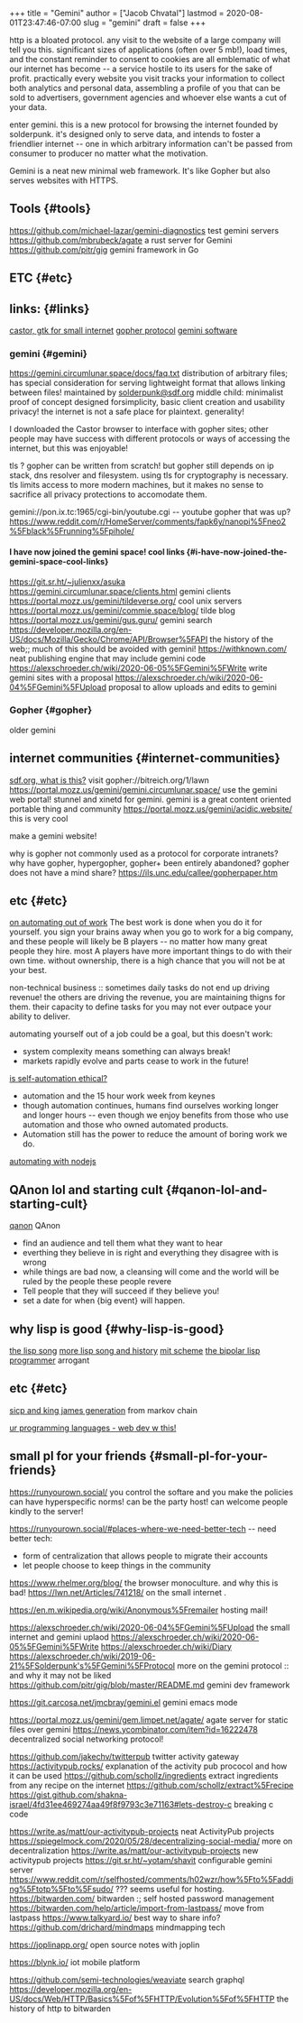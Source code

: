 +++
title = "Gemini"
author = ["Jacob Chvatal"]
lastmod = 2020-08-01T23:47:46-07:00
slug = "gemini"
draft = false
+++

http is a bloated protocol.
any visit to the website of a large company will tell you this. significant
sizes of applications (often over 5 mb!), load times, and the constant
reminder to consent to cookies are all emblematic of what our internet has
become -- a service hostile to its users for the sake of profit. practically
every website you visit tracks your information to collect both analytics and
personal data, assembling a profile of you that can be sold to advertisers,
government agencies and whoever else wants a cut of your data.

enter gemini.
this is a new protocol for browsing the internet founded by solderpunk.
it's designed only to serve data, and intends to foster a friendlier internet
-- one in which arbitrary information can't be passed from consumer to producer no
matter what the motivation.

Gemini is a neat new minimal web framework.
It's like Gopher but also serves websites with HTTPS.


## Tools {#tools}

<https://github.com/michael-lazar/gemini-diagnostics> test gemini servers
<https://github.com/mbrubeck/agate> a rust server for Gemini
<https://github.com/pitr/gig> gemini framework in Go


## ETC {#etc}


## links: {#links}

[castor, gtk for small internet](https://sr.ht/~julienxx/Castor/)
[gopher protocol](https://en.wikipedia.org/wiki/Gopher%5F%28protocol%29)
[gemini software](https://portal.mozz.us/gemini/gemini.circumlunar.space/software/)


### gemini {#gemini}

<https://gemini.circumlunar.space/docs/faq.txt>
distribution of arbitrary files;
has special consideration for serving lightweight format
that allows linking between files!
maintained by solderpunk@sdf.org
middle child: minimalist proof of concept
designed forsimplicity, basic client creation and usability
privacy! the internet is not a safe place for plaintext.
generality!

I downloaded the Castor browser to interface with gopher sites; other people
may have success with different protocols or ways of accessing the internet,
but this was enjoyable!

tls ? gopher can be written from scratch! but gopher still depends on ip
stack, dns resolver and filesystem. using tls for cryptography is necessary.
tls limits access to more modern machines, but it makes no sense to sacrifice
all privacy protections to accomodate them.

gemini://pon.ix.tc:1965/cgi-bin/youtube.cgi -- youtube gopher that was up?
<https://www.reddit.com/r/HomeServer/comments/fapk6y/nanopi%5Fneo2%5Fblack%5Frunning%5Fpihole/>


#### I have now joined the gemini space! cool links {#i-have-now-joined-the-gemini-space-cool-links}

<https://git.sr.ht/~julienxx/asuka>
<https://gemini.circumlunar.space/clients.html> gemini clients
<https://portal.mozz.us/gemini/tildeverse.org/> cool unix servers
<https://portal.mozz.us/gemini/commie.space/blog/> tilde blog
<https://portal.mozz.us/gemini/gus.guru/> gemini search
<https://developer.mozilla.org/en-US/docs/Mozilla/Gecko/Chrome/API/Browser%5FAPI>
the history of the web;; much of this should be avoided with gemini!
<https://withknown.com/> neat publishing engine that may include gemini code
<https://alexschroeder.ch/wiki/2020-06-05%5FGemini%5FWrite> write gemini sites with
a proposal
<https://alexschroeder.ch/wiki/2020-06-04%5FGemini%5FUpload> proposal to allow
uploads and edits to gemini


### Gopher {#gopher}

older gemini


## internet communities {#internet-communities}

[sdf.org, what is this?](https://sdf.org/)
visit gopher://bitreich.org/1/lawn
<https://portal.mozz.us/gemini/gemini.circumlunar.space/> use the gemini web
portal!
stunnel and xinetd for gemini. gemini is a great content oriented portable
thing and community
<https://portal.mozz.us/gemini/acidic.website/> this is very cool

make a gemini website!

why is gopher not commonly used as a protocol for corporate intranets? why
have gopher, hypergopher, gopher+ been entirely abandoned? gopher does not
have a mind share?
<https://ils.unc.edu/callee/gopherpaper.htm>


## etc {#etc}

[on automating out of work](https://news.ycombinator.com/item?id=18120322)
The best work is done when you do it for yourself.
you sign your brains away when you go to work for a big company, and these
people will likely be B players -- no matter how many great people they hire.
most A players have more important things to do with their own time. without
ownership, there is a high chance that you will not be at your best.

non-technical business :: sometimes daily tasks do not end up driving
revenue! the others are driving the revenue, you are maintaining thigns for
them. their capacity to define tasks for you may not ever outpace your
ability to deliver.

automating yourself out of a job could be a goal, but this doesn't work:

-   system complexity means something can always break!
-   markets rapidly evolve and parts cease to work in the future!

[is self-automation ethical?](https://www.theatlantic.com/technology/archive/2018/10/agents-of-automation/568795/?single%5Fpage=true)

-   automation and the 15 hour work week from keynes
-   though automation continues, humans find ourselves working longer and
    longer hours -- even though we enjoy benefits from those who use automation
    and those who owned automated products.
-   Automation still has the power to reduce the amount of boring work we do.

[automating with nodejs](https://medium.com/dailyjs/how-i-automated-my-job-with-node-js-94bf4e423017)


## QAnon lol and starting cult {#qanon-lol-and-starting-cult}

[qanon](https://conspiracypsychology.com/2018/04/15/internet-prophecy-cults-101-qanon-and-his-predecessors/)
QAnon

-   find an audience and tell them what they want to hear
-   everthing they believe in is right and everything they disagree with is
    wrong
-   while things are bad now, a cleansing will come and the world will be ruled
    by the people these people revere
-   Tell people that they will succeed if they believe you!
-   set a date for when {big event} will happen.


## why lisp is good {#why-lisp-is-good}

[the lisp song](https://www.dreamsongs.com/WIB.html)
[more lisp song and history](https://twobithistory.org/2018/10/14/lisp.html)
[mit scheme](https://www.gnu.org/software/mit-scheme/)
[the bipolar lisp programmer](http://marktarver.com/bipolar.html) arrogant


## etc {#etc}

[sicp and king james generation](https://kingjamesprogramming.tumblr.com/)
from markov chain

[ur programming languages - web dev w this!](http://www.impredicative.com/ur/)


## small pl for your friends {#small-pl-for-your-friends}

<https://runyourown.social/>
you control the softare and you make the policies
can have hyperspecific norms!
can be the party host!
can welcome people kindly to the server!

<https://runyourown.social/#places-where-we-need-better-tech> -- need better
tech:

-   form of centralization that allows people to migrate their accounts
-   let people choose to keep things in the community

<https://www.rhelmer.org/blog/> the browser monoculture. and why this is bad!
<https://lwn.net/Articles/741218/> on the small internet .

<https://en.m.wikipedia.org/wiki/Anonymous%5Fremailer> hosting mail!

<https://alexschroeder.ch/wiki/2020-06-04%5FGemini%5FUpload> the small internet and
gemini uplaod
<https://alexschroeder.ch/wiki/2020-06-05%5FGemini%5FWrite>
<https://alexschroeder.ch/wiki/Diary>
<https://alexschroeder.ch/wiki/2019-06-21%5FSolderpunk's%5FGemini%5FProtocol> more on
the gemini protocol :: and why it may not be liked
<https://github.com/pitr/gig/blob/master/README.md> gemini dev framework

<https://git.carcosa.net/jmcbray/gemini.el> gemini emacs mode

<https://portal.mozz.us/gemini/gem.limpet.net/agate/> agate server for static
files over gemini
<https://news.ycombinator.com/item?id=16222478> decentralized social networking
protocol!

<https://github.com/jakechv/twitterpub> twitter activity gateway
<https://activitypub.rocks/> explanation of the activity pub prococol and how
it can be used
<https://github.com/schollz/ingredients> extract ingredients from any recipe on
the internet
<https://github.com/schollz/extract%5Frecipe>
<https://gist.github.com/shakna-israel/4fd31ee469274aa49f8f9793c3e71163#lets-destroy-c>
breaking c code

<https://write.as/matt/our-activitypub-projects> neat ActivityPub projects
<https://spiegelmock.com/2020/05/28/decentralizing-social-media/> more on
decentralization
<https://write.as/matt/our-activitypub-projects> new activitypub projects
<https://git.sr.ht/~yotam/shavit> configurable gemini server
<https://www.reddit.com/r/selfhosted/comments/h02wzr/how%5Fto%5Fadding%5Ftotp%5Fto%5Fsudo/>
??? seems useful for hosting.
<https://bitwarden.com/> bitwarden :; self hosted password management
<https://bitwarden.com/help/article/import-from-lastpass/> move from lastpass
<https://www.talkyard.io/> best way to share info?
<https://github.com/drichard/mindmaps> mindmapping tech

<https://joplinapp.org/> open source notes with joplin

<https://blynk.io/> iot mobile platform

<https://github.com/semi-technologies/weaviate> search graphql
<https://developer.mozilla.org/en-US/docs/Web/HTTP/Basics%5Fof%5FHTTP/Evolution%5Fof%5FHTTP>
the history of http
to bitwarden
